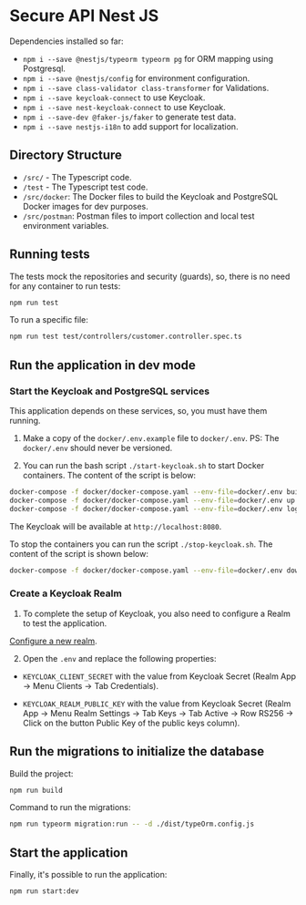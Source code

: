 # Secure API Nest JS

Dependencies installed so far:

- `npm i --save @nestjs/typeorm typeorm pg` for ORM mapping using Postgresql.
- `npm i --save @nestjs/config` for environment configuration.
- `npm i --save class-validator class-transformer` for Validations.
- `npm i --save keycloak-connect` to use Keycloak.
- `npm i --save nest-keycloak-connect` to use Keycloak.
- `npm i --save-dev @faker-js/faker` to generate test data.
- `npm i --save nestjs-i18n` to add support for localization.

## Directory Structure

- `/src/` - The Typescript code.
- `/test` - The Typescript test code.
- `/src/docker`: The Docker files to build the Keycloak and PostgreSQL Docker images for dev purposes.
- `/src/postman`: Postman files to import collection and local test environment variables.

## Running tests

The tests mock the repositories and security (guards), so, there is no need for any container to run tests:

```bash
npm run test
```

To run a specific file:
```bash
npm run test test/controllers/customer.controller.spec.ts
```

## Run the application in dev mode

### Start the Keycloak and PostgreSQL services  

This application depends on these services, so, you must have them running.

1. Make a copy of the `docker/.env.example` file to `docker/.env`. PS: The `docker/.env` should never be versioned.

2. You can run the bash script `./start-keycloak.sh` to start Docker containers. The content of the script is below:
```bash
docker-compose -f docker/docker-compose.yaml --env-file=docker/.env build
docker-compose -f docker/docker-compose.yaml --env-file=docker/.env up -d
docker-compose -f docker/docker-compose.yaml --env-file=docker/.env logs -f
```

The Keycloak will be available at `http://localhost:8080`.

To stop the containers you can run the script `./stop-keycloak.sh`. The content of the script is shown below:
```bash
docker-compose -f docker/docker-compose.yaml --env-file=docker/.env down
```

### Create a Keycloak Realm

1. To complete the setup of Keycloak, you also need to configure a Realm to test the application.

[Configure a new realm](https://elibarbosa.dev/using-keycloak-to-secure-applications/#configure-realm).

2. Open the `.env` and replace the following properties:

  - `KEYCLOAK_CLIENT_SECRET` with the value from Keycloak Secret (Realm App -> Menu Clients -> Tab Credentials).

  - `KEYCLOAK_REALM_PUBLIC_KEY` with the value from Keycloak Secret (Realm App -> Menu Realm Settings -> Tab Keys -> Tab Active -> Row RS256 -> Click on the button Public Key of the public keys column).

## Run the migrations to initialize the database

Build the project:
```bash
npm run build
```

Command to run the migrations:
```bash
npm run typeorm migration:run -- -d ./dist/typeOrm.config.js
```

## Start the application

Finally, it's possible to run the application:
```bash
npm run start:dev
```
